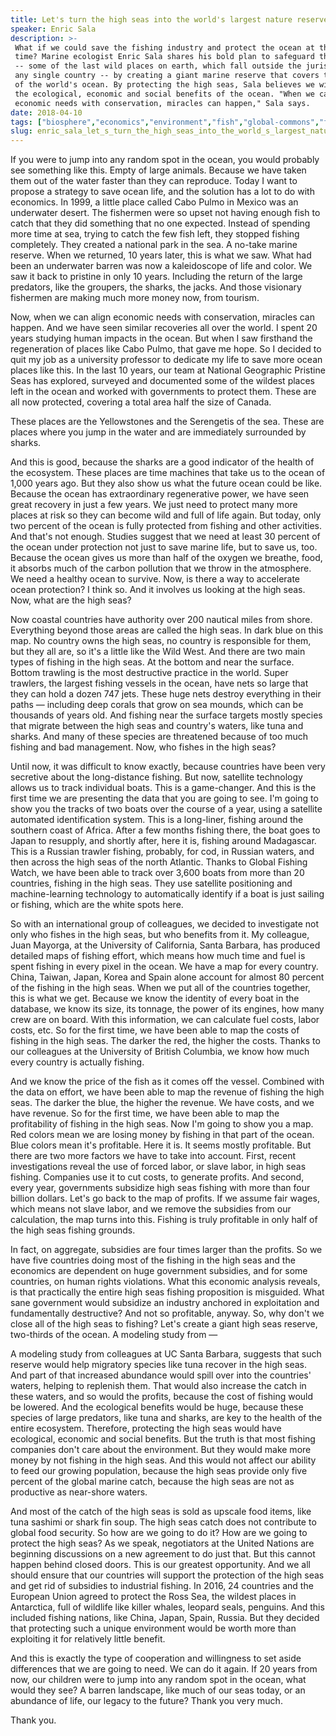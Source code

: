 ```yaml
---
title: Let's turn the high seas into the world's largest nature reserve
speaker: Enric Sala
description: >-
 What if we could save the fishing industry and protect the ocean at the same
 time? Marine ecologist Enric Sala shares his bold plan to safeguard the high seas
 -- some of the last wild places on earth, which fall outside the jurisdiction of
 any single country -- by creating a giant marine reserve that covers two-thirds
 of the world's ocean. By protecting the high seas, Sala believes we will restore
 the ecological, economic and social benefits of the ocean. "When we can align
 economic needs with conservation, miracles can happen," Sala says.
date: 2018-04-10
tags: ["biosphere","economics","environment","fish","global-commons","future","nature","oceans","water","ted-en-español"]
slug: enric_sala_let_s_turn_the_high_seas_into_the_world_s_largest_nature_reserve
---
```


If you were to jump into any random spot in the ocean, you would probably see something
like this. Empty of large animals. Because we have taken them out of the water faster than
they can reproduce. Today I want to propose a strategy to save ocean life, and the
solution has a lot to do with economics. In 1999, a little place called Cabo Pulmo in
Mexico was an underwater desert. The fishermen were so upset not having enough fish to
catch that they did something that no one expected. Instead of spending more time at sea,
trying to catch the few fish left, they stopped fishing completely. They created a
national park in the sea. A no-take marine reserve. When we returned, 10 years later, this
is what we saw. What had been an underwater barren was now a kaleidoscope of life and
color. We saw it back to pristine in only 10 years. Including the return of the large
predators, like the groupers, the sharks, the jacks. And those visionary fishermen are
making much more money now, from tourism.

Now, when we can align economic needs with conservation, miracles can happen. And we have
seen similar recoveries all over the world. I spent 20 years studying human impacts in the
ocean. But when I saw firsthand the regeneration of places like Cabo Pulmo, that gave me
hope. So I decided to quit my job as a university professor to dedicate my life to save
more ocean places like this. In the last 10 years, our team at National Geographic
Pristine Seas has explored, surveyed and documented some of the wildest places left in the
ocean and worked with governments to protect them. These are all now protected, covering a
total area half the size of Canada.

These places are the Yellowstones and the Serengetis of the sea. These are places where
you jump in the water and are immediately surrounded by sharks.

And this is good, because the sharks are a good indicator of the health of the ecosystem.
These places are time machines that take us to the ocean of 1,000 years ago. But they also
show us what the future ocean could be like. Because the ocean has extraordinary
regenerative power, we have seen great recovery in just a few years. We just need to
protect many more places at risk so they can become wild and full of life again. But today,
only two percent of the ocean is fully protected from fishing and other activities. And
that's not enough. Studies suggest that we need at least 30 percent of the ocean under
protection not just to save marine life, but to save us, too. Because the ocean gives us
more than half of the oxygen we breathe, food, it absorbs much of the carbon pollution
that we throw in the atmosphere. We need a healthy ocean to survive. Now, is there a way
to accelerate ocean protection? I think so. And it involves us looking at the high
seas. Now, what are the high seas?

Now coastal countries have authority over 200 nautical miles from shore. Everything beyond
those areas are called the high seas. In dark blue on this map. No country owns the high
seas, no country is responsible for them, but they all are, so it's a little like the Wild
West. And there are two main types of fishing in the high seas. At the bottom and near the
surface. Bottom trawling is the most destructive practice in the world. Super trawlers,
the largest fishing vessels in the ocean, have nets so large that they can hold a dozen
747 jets. These huge nets destroy everything in their paths — including deep corals that
grow on sea mounds, which can be thousands of years old. And fishing near the surface
targets mostly species that migrate between the high seas and country's waters, like tuna
and sharks. And many of these species are threatened because of too much fishing and bad
management. Now, who fishes in the high seas?

Until now, it was difficult to know exactly, because countries have been very secretive
about the long-distance fishing. But now, satellite technology allows us to track
individual boats. This is a game-changer. And this is the first time we are presenting the
data that you are going to see. I'm going to show you the tracks of two boats over the
course of a year, using a satellite automated identification system. This is a long-liner,
fishing around the southern coast of Africa. After a few months fishing there, the boat
goes to Japan to resupply, and shortly after, here it is, fishing around Madagascar. This
is a Russian trawler fishing, probably, for cod, in Russian waters, and then across the
high seas of the north Atlantic. Thanks to Global Fishing Watch, we have been able to track
over 3,600 boats from more than 20 countries, fishing in the high seas. They use satellite
positioning and machine-learning technology to automatically identify if a boat is just
sailing or fishing, which are the white spots here.

So with an international group of colleagues, we decided to investigate not only who
fishes in the high seas, but who benefits from it. My colleague, Juan Mayorga, at the
University of California, Santa Barbara, has produced detailed maps of fishing effort,
which means how much time and fuel is spent fishing in every pixel in the ocean. We have a
map for every country. China, Taiwan, Japan, Korea and Spain alone account for almost 80
percent of the fishing in the high seas. When we put all of the countries together, this is
what we get. Because we know the identity of every boat in the database, we know its size,
its tonnage, the power of its engines, how many crew are on board. With this information,
we can calculate fuel costs, labor costs, etc. So for the first time, we have been able to
map the costs of fishing in the high seas. The darker the red, the higher the costs.
Thanks to our colleagues at the University of British Columbia, we know how much every
country is actually fishing.

And we know the price of the fish as it comes off the vessel. Combined with the data on
effort, we have been able to map the revenue of fishing the high seas. The darker the
blue, the higher the revenue. We have costs, and we have revenue. So for the first time,
we have been able to map the profitability of fishing in the high seas. Now I'm going to
show you a map. Red colors mean we are losing money by fishing in that part of the ocean.
Blue colors mean it's profitable. Here it is. It seems mostly profitable. But there are
two more factors we have to take into account. First, recent investigations reveal the use
of forced labor, or slave labor, in high seas fishing. Companies use it to cut costs, to
generate profits. And second, every year, governments subsidize high seas fishing with
more than four billion dollars. Let's go back to the map of profits. If we assume fair
wages, which means not slave labor, and we remove the subsidies from our calculation, the
map turns into this. Fishing is truly profitable in only half of the high seas fishing
grounds.

In fact, on aggregate, subsidies are four times larger than the profits. So we have five
countries doing most of the fishing in the high seas and the economics are dependent on
huge government subsidies, and for some countries, on human rights violations. What this
economic analysis reveals, is that practically the entire high seas fishing proposition is
misguided. What sane government would subsidize an industry anchored in exploitation and
fundamentally destructive? And not so profitable, anyway. So, why don't we close all of the
high seas to fishing? Let's create a giant high seas reserve, two-thirds of the ocean. A
modeling study from —

A modeling study from colleagues at UC Santa Barbara, suggests that such reserve would
help migratory species like tuna recover in the high seas. And part of that increased
abundance would spill over into the countries' waters, helping to replenish them. That
would also increase the catch in these waters, and so would the profits, because the cost
of fishing would be lowered. And the ecological benefits would be huge, because these
species of large predators, like tuna and sharks, are key to the health of the entire
ecosystem. Therefore, protecting the high seas would have ecological, economic and social
benefits. But the truth is that most fishing companies don't care about the environment.
But they would make more money by not fishing in the high seas. And this would not affect
our ability to feed our growing population, because the high seas provide only five
percent of the global marine catch, because the high seas are not as productive as
near-shore waters.

And most of the catch of the high seas is sold as upscale food items, like tuna sashimi or
shark fin soup. The high seas catch does not contribute to global food security. So how are
we going to do it? How are we going to protect the high seas? As we speak, negotiators at
the United Nations are beginning discussions on a new agreement to do just that. But this
cannot happen behind closed doors. This is our greatest opportunity. And we all should
ensure that our countries will support the protection of the high seas and get rid of
subsidies to industrial fishing. In 2016, 24 countries and the European Union agreed to
protect the Ross Sea, the wildest places in Antarctica, full of wildlife like killer
whales, leopard seals, penguins. And this included fishing nations, like China, Japan,
Spain, Russia. But they decided that protecting such a unique environment would be worth
more than exploiting it for relatively little benefit.

And this is exactly the type of cooperation and willingness to set aside differences that
we are going to need. We can do it again. If 20 years from now, our children were to jump
into any random spot in the ocean, what would they see? A barren landscape, like much of
our seas today, or an abundance of life, our legacy to the future? Thank you very
much.

Thank you.

<!--
ad_duration=3.33
comment_count=23
event="TED2018"
external_start_time=0
has_talk_citation=1
intro_duration=11.82
is_subtitle_required="False"
is_talk_featured="True"
language="en"
language_swap="False"
native_language="en"
number_of_related_talks=6
number_of_speakers=1
number_of_subtitled_videos=17
number_of_tags=10
number_of_talk_download_languages=17
number_of_talk_more_resources=1
number_of_talk_recommendations=1
number_of_talks_take_actions=0
post_ad_duration=0.83
published_timestamp="2018-06-06 18:28:20"
recording_date="2018-04-10"
speaker_description="Marine ecologist"
speaker_is_published=1
speaker_name="Enric Sala"
talk_name="Let's turn the high seas into the world's largest nature reserve"
talk_recommendations_blurb="More resources curated by Enric Sala"
talks_tags=["biosphere","economics","environment","fish","global-commons","future","nature","oceans","water","ted-en-español"]
talks_take_action=[]
url_audio="https://download.ted.com/talks/EnricSala_2018.mp3?apikey=acme-roadrunner"
url_photo_speaker="https://pe.tedcdn.com/images/ted/1125c78e460662f8b2140b32659095f39b90567a_254x191.jpg"
url_photo_talk="https://s3.amazonaws.com/talkstar-photos/uploads/d32666a5-3ab0-410e-9fa9-daa4a7138702/EnricSala_2018-embed.jpg"
url_webpage="https://www.ted.com/talks/enric_sala_let_s_turn_the_high_seas_into_the_world_s_largest_nature_reserve"
video_type_name="TED Stage Talk"
-->